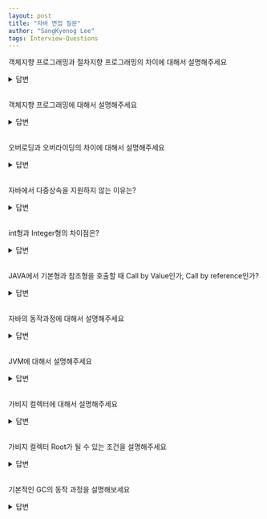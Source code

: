 ```yaml
---
layout: post
title: "자바 면접 질문"
author: "SangKyenog Lee"
tags: Interview-Questions
---
```


객체지향 프로그래밍과 절차지향 프로그래밍의 차이에 대해서 설명해주세요
<details markdown="1">
<summary>답변</summary>

`절차지향 프로그래밍은 데이터 중심의 함수를 구현하며 프로그램을 순차적으로 처리하는 기법입니다. 속도가 빠르지만 코드의 순서가 바뀌면 올바른 결과를 보장하기 어렵습니다. 객체지향 프로그래밍은 기능 중심으로 데이터와 기능을 하나로 묶어서 개발하는 방법입니다. 코드의 재사용이 용이하고 유지보수가 쉬우며 대형 프로젝트에 적합합니다. 하지만 그만큼 설계하는데 시간과 노력이 필요하고, 처리속도가 상대적으로 느립니다.`

</details>

<br>

객체지향 프로그래밍에 대해서 설명해주세요
<details markdown="1">
<summary>답변</summary>

`캡슐화, 상속, 추상화, 다형성 4가지의 특징을 가집니다. 캡슐화는 필드와 메소드를 클래스로 묶어서 외부에서 어떻게 구현되었는지 볼 수 없고, 상속은 자식 클래스가 부모 클래스의 특성과 기능을 물려받아 재사용성을 높이는 역할을 합니다. 추상화는 인터페이스로 공통적인 특성들을 묶어 표현하는 것을 의미합니다. 다형성은 하나의 타입에 여러 객체를 대입할 수 있는 것으로, 오버로딩 오버라이딩으로 다형성을 구현할 수 있습니다.`

</details>

<br>

오버로딩과 오버라이딩의 차이에 대해서 설명해주세요
<details markdown="1">
<summary>답변</summary>

`오버로딩은 메서드의 이름은 동일하고 매개변수의 타입이나 개수를 다르게 정의하는 것을 말합니다. 오버라이딩은 상위 클래스의 메서드를 하위 클래스에서 재정의 하는 것을 말합니다.`

</details>

<br>

자바에서 다중상속을 지원하지 않는 이유는?
<details markdown="1">
<summary>답변</summary>

`다이아몬드 문제 때문에 지원하지 않습니다. 다이아몬드 문제란 예를 들어 A라는 클래스가 있을 때, B C 클래스가 A라는 클래스를 상속받고, D가 B C 둘다 상속받는다고 가정했을때, A의 메소드 methodA()를 B C가 재정의를 하게 되면 D는 methodA()를 B C 중에 어떤 것을 써야할지 판단할 수 없기 때문입니다.`

</details>

<br>

int형과 Integer형의 차이점은?
<details markdown="1">
<summary>답변</summary>

`int형은 산술 연산이 가능하지만 null값을 가질 수 없고, Integer형은 Wrapper 클래스로 Unboxing을 하지 않으면 산술 연산이 불가능하지만, null 값을 가질 수 있습니다. 크기는 int는 4바이트 Integer는 16바이트에 참조하는 4바이트를 합쳐 20바이트입니다.`

</details>

<br>

JAVA에서 기본형과 참조형을 호출할 때 Call by Value인가, Call by reference인가?
<details markdown="1">
<summary>답변</summary>

`모두 Call by value입니다. 객체의 주소값을 넘기면 Call by Reference인 것처럼 보이지만, 이것또한 단순히 Call by Value로 주소를 값으로 넘기는 것입니다.`

</details>

<br>

자바의 동작과정에 대해서 설명해주세요
<details markdown="1">
<summary>답변</summary>

`개발자가 자바 소스코드를 작성하고 컴파일러에 의해 컴파일 됩니다. 컴파일 되면 바이트 코드가 생성되고 클래스 로더에 전달된 다음 JVM의 런타임 데이터 영역에 올라갑니다. 그 후에 JVM의 실행 엔진이 메모리에 올라온 바이트 코드를 하나씩 가져와 실행함으로써 자바 코드가 작동합니다.`

</details>

<br>

JVM에 대해서 설명해주세요
<details markdown="1">
<summary>답변</summary>

`JVM은 자바 코드를 동작시키기 위한 가상 머신으로 이를 통해서 WORA(자바로 작성되어 있으면 어디서든 실행할 수 있다)를 실현할 수 있습니다. JVM은 OS마다 다른 코드를 작성해야하는 불편함없이 JVM이 있는 OS라면 자바 코드를 동작시킬 수 있습니다. JVM은 3가지 주요 컴포넌트로 구성되어 있으며 클래스 로더, 런타임 데이터 영역, 실행 엔진이 있습니다.`

</details>

<br>

가비지 컬렉터에 대해서 설명해주세요
<details markdown="1">
<summary>답변</summary>

`가비지 컬렉터는 개발자가 따로 메모리를 해제할 필요없이 힙 영역에서 더이상 사용되지 않을 객체들을 찾아 메모리를 해제하여 정리하는 것을 말합니다.`

</details>

<br>

가비지 컬렉터 Root가 될 수 있는 조건을 설명해주세요
<details markdown="1">
<summary>답변</summary>

`GC Root는 기본적으로 Stack영역에 있는 데이터, method 영역에 있는 static 데이터, JNI에 의해 생성된 객체들이 될 수 있습니다.`

</details>

<br>

기본적인 GC의 동작 과정을 설명해보세요
<details markdown="1">
<summary>답변</summary>

`처음 생성된 객체는 Eden 영역에 위치하고 더이상 할당할 곳이 없으면 Minor GC가 발생합니다. 여기서 살아남은 객체는 Survivor 영역으로 이동하고 해당 Survivor영역이 다 차면 Minor GC가 발생하고, 살아남은 객체는 또 다른 Survivor 영역으로 이동하는데 이렇게 Survivor을 오가며 살아남은 객체는 최종적으로 Old Generation 영역으로 이동합니다. Old Generation 영역은 Full GC를 통해 메모리에서 제거됩니다.`

</details>
